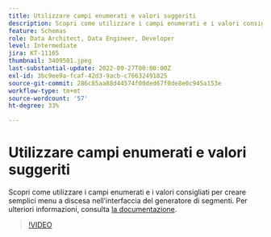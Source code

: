 ```yaml
---
title: Utilizzare campi enumerati e valori suggeriti
description: Scopri come utilizzare i campi enumerati e i valori consigliati per creare semplici menu a discesa nell’interfaccia del generatore di segmenti.
feature: Schemas
role: Data Architect, Data Engineer, Developer
level: Intermediate
jira: KT-11165
thumbnail: 3409501.jpeg
last-substantial-update: 2022-09-27T00:00:00Z
exl-id: 3bc9ee9a-fcaf-42d3-9acb-c76632491825
source-git-commit: 286c85aa88d44574f00ded67f0de8e0c945a153e
workflow-type: tm+mt
source-wordcount: '57'
ht-degree: 33%

---
```


# Utilizzare campi enumerati e valori suggeriti

Scopri come utilizzare i campi enumerati e i valori consigliati per creare semplici menu a discesa nell’interfaccia del generatore di segmenti. Per ulteriori informazioni, consulta [la documentazione](https://experienceleague.adobe.com/docs/experience-platform/xdm/ui/fields/enum.html).

>[!VIDEO](https://video.tv.adobe.com/v/3409501/?learn=on&enablevpops)
